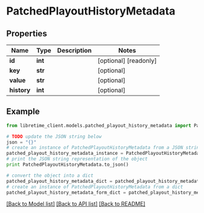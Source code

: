 # PatchedPlayoutHistoryMetadata


## Properties

Name | Type | Description | Notes
------------ | ------------- | ------------- | -------------
**id** | **int** |  | [optional] [readonly] 
**key** | **str** |  | [optional] 
**value** | **str** |  | [optional] 
**history** | **int** |  | [optional] 

## Example

```python
from libretime_client.models.patched_playout_history_metadata import PatchedPlayoutHistoryMetadata

# TODO update the JSON string below
json = "{}"
# create an instance of PatchedPlayoutHistoryMetadata from a JSON string
patched_playout_history_metadata_instance = PatchedPlayoutHistoryMetadata.from_json(json)
# print the JSON string representation of the object
print PatchedPlayoutHistoryMetadata.to_json()

# convert the object into a dict
patched_playout_history_metadata_dict = patched_playout_history_metadata_instance.to_dict()
# create an instance of PatchedPlayoutHistoryMetadata from a dict
patched_playout_history_metadata_form_dict = patched_playout_history_metadata.from_dict(patched_playout_history_metadata_dict)
```
[[Back to Model list]](../README.md#documentation-for-models) [[Back to API list]](../README.md#documentation-for-api-endpoints) [[Back to README]](../README.md)


